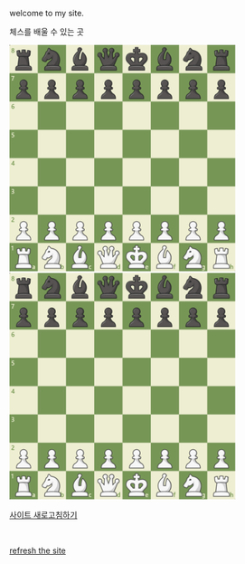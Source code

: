 <html>
        <div lang="en">
            <p> welcome to my site.</p>
        </div>
    <head>
        <div lang= "ko">
                <p>체스를 배울 수 있는 곳</p>
                <a href="https://www.chess.com/home"><img src="./Image/체스.png" width="400" height="400"></a>
        </div>
    </head>
    <body>
        <div lang="ko">
                <a href=index.html><img src="./Image/체스.png" width="400" height="400"></a>
                <br>
                <p><a href="https://ilovekdmhs.github.io/">사이트 새로고침하기</a></p>
                <br>
        </div>
        <div lang="en">
            <p><a href="https://ilovekdmhs.github.io/">refresh the site</a></p>
        </div>
    </body>
</html>
